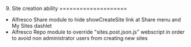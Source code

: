 9. Site creation ability
====================

* Alfresco Share module to hide showCreateSite link at Share menu and My Sites dashlet
* Alfresco Repo module to override "sites.post.json.js" webscript in order to avoid non administrator users from creating new sites